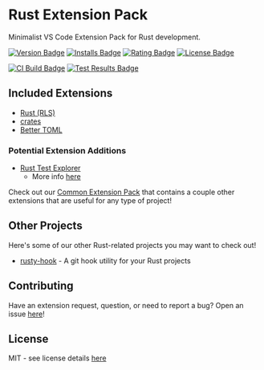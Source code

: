 # Rust Extension Pack

Minimalist VS Code Extension Pack for Rust development.

[![Version Badge][version-badge]][ext-url]
[![Installs Badge][installs-badge]][ext-url]
[![Rating Badge][rating-badge]][ext-url]
[![License Badge][license-badge]][license-url]

[![CI Build Badge][ci-badge]][ci-pipeline-url]
[![Test Results Badge][tests-badge]][ci-pipeline-url]

## Included Extensions

- [Rust (RLS)][rust-ext-url]
- [crates][crates-ext-url]
- [Better TOML][better-toml-ext-url]

### Potential Extension Additions

- [Rust Test Explorer](https://marketplace.visualstudio.com/items?itemName=swellaby.vscode-rust-test-adapter)
  - More info [here](https://github.com/swellaby/vscode-rust-pack/issues/9)

Check out our [Common Extension Pack][common-ext-pack-url] that contains a couple other extensions that are useful for any type of project!

## Other Projects

Here's some of our other Rust-related projects you may want to check out!

- [rusty-hook][rusty-hook-crate-url] - A git hook utility for your Rust projects

## Contributing

Have an extension request, question, or need to report a bug? Open an issue [here][open-issue-url]!

## License

MIT - see license details [here][license-url]

[license-url]: https://github.com/swellaby/vscode-rust-pack/blob/master/LICENSE
[contributing-doc-url]: https://github.com/swellaby/vscode-rust-pack/blob/master/.github/CONTRIBUTING.md
[license-badge]: https://img.shields.io/github/license/swellaby/vscode-rust-pack.svg?style=flat-square&color=blue
[ci-badge]: https://img.shields.io/azure-devops/build/swellaby/opensource/46/master.svg?style=flat-square
[ci-pipeline-url]: https://dev.azure.com/swellaby/OpenSource/_build?definitionId=46
[tests-badge]: https://img.shields.io/azure-devops/tests/swellaby/opensource/46/master.svg?style=flat-square
[installs-badge]: https://img.shields.io/vscode-marketplace/i/swellaby.rust-pack.svg?style=flat-square
[version-badge]: https://img.shields.io/vscode-marketplace/v/swellaby.rust-pack.svg?style=flat-square&label=marketplace
[rating-badge]: https://img.shields.io/vscode-marketplace/r/swellaby.rust-pack.svg?style=flat-square
[ext-url]: https://marketplace.visualstudio.com/items?itemName=swellaby.rust-pack
[common-ext-pack-url]: https://marketplace.visualstudio.com/items?itemName=swellaby.common-pack
[open-issue-url]: https://github.com/swellaby/vscode-rust-pack/issues/new/choose
[rust-ext-url]: https://marketplace.visualstudio.com/items?itemName=rust-lang.rust
[crates-ext-url]: https://marketplace.visualstudio.com/items?itemName=serayuzgur.crates
[better-toml-ext-url]: https://marketplace.visualstudio.com/items?itemName=bungcip.better-toml
[rusty-hook-crate-url]: https://crates.io/crates/rusty-hook
